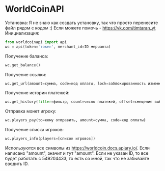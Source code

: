 # WorldCoinAPI
Установка:
Я не знаю как создать установку, так что просто перенесите файл рядом с кодом :)
Если можете помочь - https://vk.com/timtaran_yt
Инициализация:
```python
from worldcoinapi import api
wc = api(token='токен', merchant_id=ID мерчанта)
```
Получение баланса:
```python
wc.get_balance()
```
Получение ссылки:
```python
wc.get_url(amount=сумма, code=код оплаты, lock=заблокированность изменения суммы)
```
Получение истории платежей:
```python
wc.get_history(filter=фильтр, count=число платежей, offset=смещение выборки)
```
Отправка монет игроку:
```python
wc.players_pay(to=кому отправить, amount=сумма, code=код оплаты)
```
Получение списка игроков:
```python
wc.players_info(players=[список игровов])
```
Используются все символы из https://worldcoin.docs.apiary.io/.
Если написано "amount", значит и тут "amount".
Если не указан ID, то все будет работать с 549204433, то есть со мной, так что не забывайте вводить ID.
